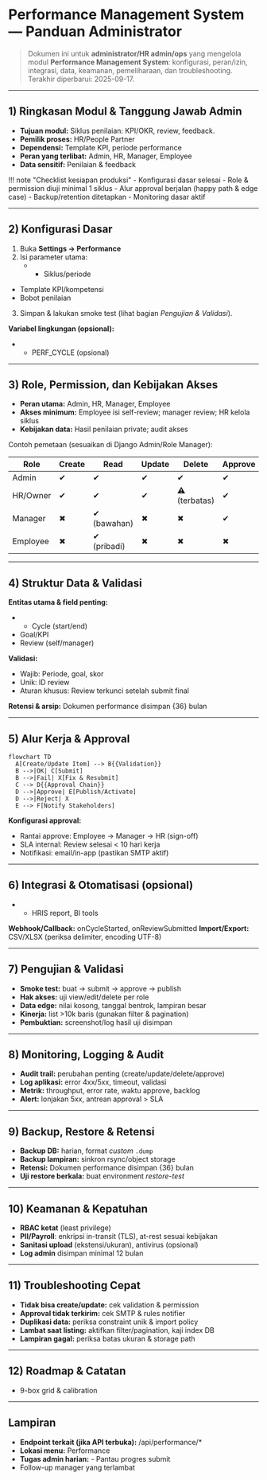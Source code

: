 # Performance Management System — Panduan Administrator

> Dokumen ini untuk **administrator/HR admin/ops** yang mengelola modul **Performance Management System**: konfigurasi, peran/izin, integrasi, data, keamanan, pemeliharaan, dan troubleshooting.
> Terakhir diperbarui: 2025-09-17.

---

## 1) Ringkasan Modul & Tanggung Jawab Admin
- **Tujuan modul:** Siklus penilaian: KPI/OKR, review, feedback.
- **Pemilik proses:** HR/People Partner
- **Dependensi:** Template KPI, periode performance
- **Peran yang terlibat:** Admin, HR, Manager, Employee
- **Data sensitif:** Penilaian & feedback

!!! note "Checklist kesiapan produksi"
    - Konfigurasi dasar selesai
    - Role & permission diuji minimal 1 siklus
    - Alur approval berjalan (happy path & edge case)
    - Backup/retention ditetapkan
    - Monitoring dasar aktif

---

## 2) Konfigurasi Dasar
1. Buka **Settings → Performance**
2. Isi parameter utama:
   - - Siklus/periode
- Template KPI/kompetensi
- Bobot penilaian
3. Simpan & lakukan smoke test (lihat bagian *Pengujian & Validasi*).

**Variabel lingkungan (opsional):**
- - PERF_CYCLE (opsional)

---

## 3) Role, Permission, dan Kebijakan Akses
- **Peran utama:** Admin, HR, Manager, Employee
- **Akses minimum:** Employee isi self-review; manager review; HR kelola siklus
- **Kebijakan data:** Hasil penilaian private; audit akses

Contoh pemetaan (sesuaikan di Django Admin/Role Manager):

| Role | Create | Read | Update | Delete | Approve |
|------|--------|------|--------|--------|---------|
| Admin | ✔ | ✔ | ✔ | ✔ | ✔ |
| HR/Owner | ✔ | ✔ | ✔ | ⚠ (terbatas) | ✔ |
| Manager | ✖ | ✔ (bawahan) | ✖ | ✖ | ✔ |
| Employee | ✖ | ✔ (pribadi) | ✖ | ✖ | ✖ |

---

## 4) Struktur Data & Validasi
**Entitas utama & field penting:**
- - Cycle (start/end)
- Goal/KPI
- Review (self/manager)

**Validasi:** 
- Wajib: Periode, goal, skor
- Unik: ID review
- Aturan khusus: Review terkunci setelah submit final

**Retensi & arsip:** Dokumen performance disimpan {36} bulan

---

## 5) Alur Kerja & Approval

```mermaid
flowchart TD
  A[Create/Update Item] --> B{{Validation}}
  B -->|OK| C[Submit]
  B -->|Fail| X[Fix & Resubmit]
  C --> D{{Approval Chain}}
  D -->|Approve| E[Publish/Activate]
  D -->|Reject| X
  E --> F[Notify Stakeholders]
```

**Konfigurasi approval:**
- Rantai approve: Employee → Manager → HR (sign-off)
- SLA internal: Review selesai < 10 hari kerja
- Notifikasi: email/in-app (pastikan SMTP aktif)

---

## 6) Integrasi & Otomatisasi (opsional)
- - HRIS report, BI tools

**Webhook/Callback:** onCycleStarted, onReviewSubmitted
**Import/Export:** CSV/XLSX (periksa delimiter, encoding UTF-8)

---

## 7) Pengujian & Validasi
- **Smoke test:** buat → submit → approve → publish
- **Hak akses:** uji view/edit/delete per role
- **Data edge:** nilai kosong, tanggal bentrok, lampiran besar
- **Kinerja:** list >10k baris (gunakan filter & pagination)
- **Pembuktian:** screenshot/log hasil uji disimpan

---

## 8) Monitoring, Logging & Audit
- **Audit trail:** perubahan penting (create/update/delete/approve)
- **Log aplikasi:** error 4xx/5xx, timeout, validasi
- **Metrik:** throughput, error rate, waktu approve, backlog
- **Alert:** lonjakan 5xx, antrean approval > SLA

---

## 9) Backup, Restore & Retensi
- **Backup DB:** harian, format *custom* `.dump`
- **Backup lampiran:** sinkron rsync/object storage
- **Retensi:** Dokumen performance disimpan {36} bulan
- **Uji restore berkala:** buat environment *restore-test*

---

## 10) Keamanan & Kepatuhan
- **RBAC ketat** (least privilege)
- **PII/Payroll**: enkripsi in-transit (TLS), at-rest sesuai kebijakan
- **Sanitasi upload** (ekstensi/ukuran), antivirus (opsional)
- **Log admin** disimpan minimal 12 bulan

---

## 11) Troubleshooting Cepat
- **Tidak bisa create/update:** cek validation & permission
- **Approval tidak terkirim:** cek SMTP & rules notifier
- **Duplikasi data:** periksa constraint unik & import policy
- **Lambat saat listing:** aktifkan filter/pagination, kaji index DB
- **Lampiran gagal:** periksa batas ukuran & storage path

---

## 12) Roadmap & Catatan
- 9-box grid & calibration

---

## Lampiran
- **Endpoint terkait (jika API terbuka):** /api/performance/*
- **Lokasi menu:** Performance
- **Tugas admin harian:** - Pantau progres submit
- Follow-up manager yang terlambat

